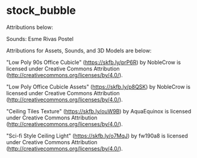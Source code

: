 # stock_bubble

Attributions below:

Sounds: Esme Rivas Postel

Attributions for Assets, Sounds, and 3D Models are below:

"Low Poly 90s Office Cubicle" (https://skfb.ly/prP6R) by NobleCrow is licensed under Creative Commons Attribution (http://creativecommons.org/licenses/by/4.0/).

"Low Poly Office Cubicle Assets" (https://skfb.ly/p8QSK) by NobleCrow is licensed under Creative Commons Attribution (http://creativecommons.org/licenses/by/4.0/).

"Ceiling Tiles Texture" (https://skfb.ly/ouW9B) by AquaEquinox is licensed under Creative Commons Attribution (http://creativecommons.org/licenses/by/4.0/).

"Sci-fi Style Ceiling Light" (https://skfb.ly/o7MqJ) by fw190a8 is licensed under Creative Commons Attribution (http://creativecommons.org/licenses/by/4.0/).
